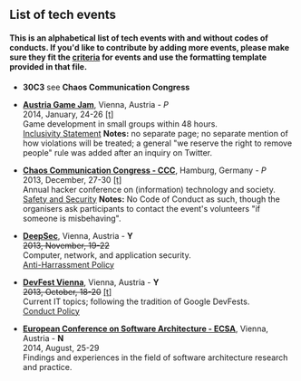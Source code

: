 ## List of tech events
#### This is an alphabetical list of tech events with and without codes of conducts. If you'd like to contribute by adding more events, please make sure they fit the [criteria](https://github.com/kerstin/ALLtheCodeOfConducts/blob/master/criteria.md) for events and use the formatting template provided in that file.


* **30C3** see **Chaos Communication Congress**

* **[Austria Game Jam](http://austriagamejam.org/)**, Vienna, Austria - *P*<br>
2014, January, 24-26 [[t]](https://twitter.com/austriagamejam)<br>
Game development in small groups within 48 hours.<br>
[Inclusivity Statement](http://austriagamejam.org/faq#harassment) 
**Notes:** no separate page; no separate mention of how violations will be treated; a general "we reserve the right to remove people" rule was added after an inquiry on Twitter.

* **[Chaos Communication Congress - CCC](https://events.ccc.de/congress/2013/wiki/Main_Page)**, Hamburg, Germany - *P*<br>
2013, December, 27-30 [[t]](https://twitter.com/ccc)<br>
Annual hacker conference on (information) technology and society.<br>
[Safety and Security](https://events.ccc.de/congress/2013/wiki/Static:Safety_and_Security) 
**Notes:** No Code of Conduct as such, though the organisers ask participants to contact the event's volunteers "if someone is misbehaving".

* **[DeepSec](http://deepsec.net/)**, Vienna, Austria - **Y**<br>
~~2013, November, 19-22<br>~~
Computer, network, and application security.<br>
[Anti-Harrassment Policy](https://deepsec.net/ahpolicy.html)

* **[DevFest Vienna](http://www.devfest.at/)**, Vienna, Austria - **Y**<br>
~~2013, October, 18-20~~ [[t]](https://twitter.com/DevFestVienna)<br>
Current IT topics; following the tradition of Google DevFests.<br>
[Conduct Policy](http://www.devfest.at/policy)

* **[European Conference on Software Architecture - ECSA](http://ecsa2014.cs.univie.ac.at/
)**, Vienna, Austria - **N**<br>
2014, August, 25-29<br>
Findings and experiences in the field of software architecture research and practice.<br>

